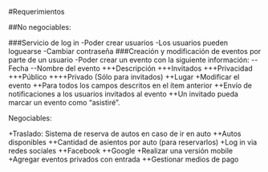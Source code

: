 #Requerimientos

##No negociables:

###Servicio de log in
-Poder crear usuarios
-Los usuarios pueden loguearse
-Cambiar contraseña
###Creación y modificación de eventos por parte de un usuario
-Poder crear un evento con la siguiente información:
--Fecha
--Nombre del evento
+++Descripción
+++Invitados
+++Privacidad 
+++Público
++++Privado (Sólo para invitados)
++Lugar
+Modificar el evento
++Para todos los campos descritos en el ítem anterior
++Envío de notificaciones a los usuarios invitados al evento
++Un invitado pueda marcar un evento como “asistiré”.

Negociables:

+Traslado: Sistema de reserva de autos en caso de ir en auto
++Autos disponibles
++Cantidad de asientos por auto (para reservarlos)
+Log in via redes sociales
++Facebook
++Google
+Realizar una versión mobile
+Agregar eventos privados con entrada
++Gestionar medios de pago










